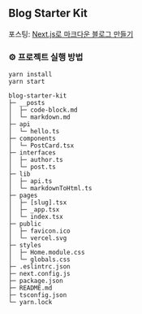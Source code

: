 ## Blog Starter Kit

포스팅: [Next.js로 마크다운 블로그 만들기](https://velog.io/@ctdlog/Next.js%EB%A1%9C-%EB%A7%88%ED%81%AC%EB%8B%A4%EC%9A%B4-%EB%B8%94%EB%A1%9C%EA%B7%B8-%EB%A7%8C%EB%93%A4%EA%B8%B0)

### ⚙️ 프로젝트 실행 방법

```
yarn install
yarn start
```

```
blog-starter-kit
├─ __posts
│  ├─ code-block.md
│  └─ markdown.md
├─ api
│  └─ hello.ts
├─ components
│  └─ PostCard.tsx
├─ interfaces
│  ├─ author.ts
│  └─ post.ts
├─ lib
│  ├─ api.ts
│  └─ markdownToHtml.ts
├─ pages
│  ├─ [slug].tsx
│  ├─ _app.tsx
│  └─ index.tsx
├─ public
│  ├─ favicon.ico
│  └─ vercel.svg
├─ styles
│  ├─ Home.module.css
│  └─ globals.css
├─ .eslintrc.json
├─ next.config.js
├─ package.json
├─ README.md
├─ tsconfig.json
└─ yarn.lock

```

